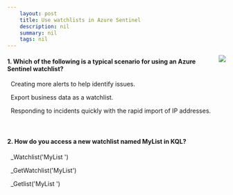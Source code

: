 ```yaml
---
    layout: post
    title: Use watchlists in Azure Sentinel 
    description: nil
    summary: nil
    tags: nil
---
```



 <a target="_blank" href="https://docs.microsoft.com/en-us/learn/modules/use-watchlists-azure-sentinel/4-knowledge-check/"><i class="fas fa-external-link-alt"></i> </a>
 <img align="right" src="https://docs.microsoft.com/en-us/learn/achievements/use-watchlists-in-azure-sentinel.svg">
####  1. Which of the following is a typical scenario for using an Azure Sentinel watchlist?


<i class='far fa-square'></i> &nbsp;&nbsp;Creating more alerts to help identify issues.

<i class='far fa-square'></i> &nbsp;&nbsp;Export business data as a watchlist.

<i class='fas fa-check-square' style='color: Dodgerblue;'></i> &nbsp;&nbsp;Responding to incidents quickly with the rapid import of IP addresses.
<br />
<br />
<br />

####  2. How do you access a new watchlist named MyList in KQL?


<i class='far fa-square'></i> &nbsp;&nbsp;_Watchlist('MyList ')

<i class='fas fa-check-square' style='color: Dodgerblue;'></i> &nbsp;&nbsp;_GetWatchlist('MyList')

<i class='far fa-square'></i> &nbsp;&nbsp;_Getlist('MyList ')
<br />
<br />
<br />
